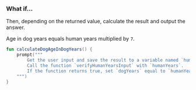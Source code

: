 ### What if...
Then, depending on the returned value, calculate the result and output the answer.

<div class="hint" title="How to calculate age in dog years?">

Age in dog years equals human years multiplied by `7`.
</div>

<div class="hint" title="Example of a prompt">

```kotlin
fun calculateDogAgeInDogYears() {
    prompt("""
        Get the user input and save the result to a variable named `humanYears`.
        Call the function `verifyHumanYearsInput` with `humanYears`. 
        If the function returns true, set `dogYears` equal to `humanYears` multiplied by 7 and print the message "Your dog's age in dog years is: dogYears".
    """)
}
```
</div>